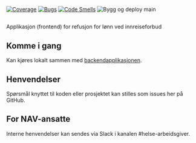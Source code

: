 [![Coverage](https://sonarcloud.io/api/project_badges/measure?project=navikt_grensekomp-frontend&metric=coverage)](https://sonarcloud.io/dashboard?id=navikt_grensekomp-frontend)
[![Bugs](https://sonarcloud.io/api/project_badges/measure?project=navikt_grensekomp-frontend&metric=bugs)](https://sonarcloud.io/dashboard?id=navikt_grensekomp-frontend)
[![Code Smells](https://sonarcloud.io/api/project_badges/measure?project=navikt_grensekomp-frontend&metric=code_smells)](https://sonarcloud.io/dashboard?id=navikt_grensekomp-frontend)
![Bygg og deploy main](https://github.com/navikt/grensekomp-frontend/workflows/Bygg%20og%20deploy%20main/badge.svg)

##
Applikasjon (frontend) for refusjon for lønn ved innreiseforbud

## Komme i gang

Kan kjøres lokalt sammen med [backendapplikasjonen](https://github.com/navikt/grensekomp).

## Henvendelser

Spørsmål knyttet til koden eller prosjektet kan stilles som issues her på GitHub.

## For NAV-ansatte

Interne henvendelser kan sendes via Slack i kanalen #helse-arbeidsgiver.

